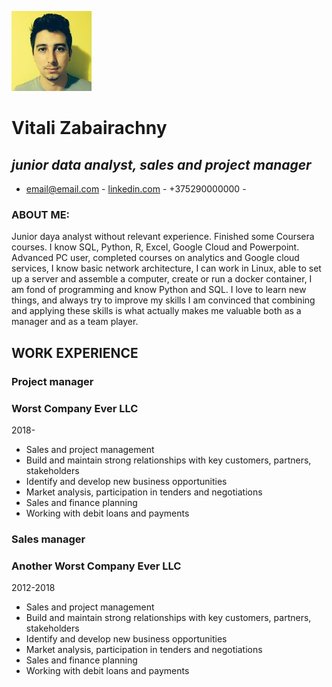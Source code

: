![avatar](me.jpg) 


# Vitali Zabairachny


## _junior data analyst, sales and project manager_


- email@email.com - [linkedin.com](https://linkedin.com) - +375290000000 -
 
### ABOUT ME: 
Junior daya analyst without relevant experience. Finished some Coursera courses. I know SQL, Python, R, Excel, Google Cloud and Powerpoint.
Advanced PC user, completed courses on analytics and Google cloud services, I know basic network architecture, I can work in
Linux, able to set up a server and assemble a computer, create or run a docker container, I am fond of programming and know
Python and SQL. I love to learn new things, and always try to improve my skills
I am convinced that combining and applying these skills is what actually makes me valuable both as a manager and as a team
player.
 
## __WORK EXPERIENCE__
### Project manager
### Worst Company Ever LLC
2018-
* Sales and project management
* Build and maintain strong relationships with key customers, partners, stakeholders
* Identify and develop new business opportunities
* Market analysis, participation in tenders and negotiations
* Sales and finance planning
* Working with debit loans and payments
 
### Sales manager
### Another Worst Company Ever LLC
2012-2018
* Sales and project management
* Build and maintain strong relationships with key customers, partners, stakeholders
* Identify and develop new business opportunities
* Market analysis, participation in tenders and negotiations
* Sales and finance planning
* Working with debit loans and payments

